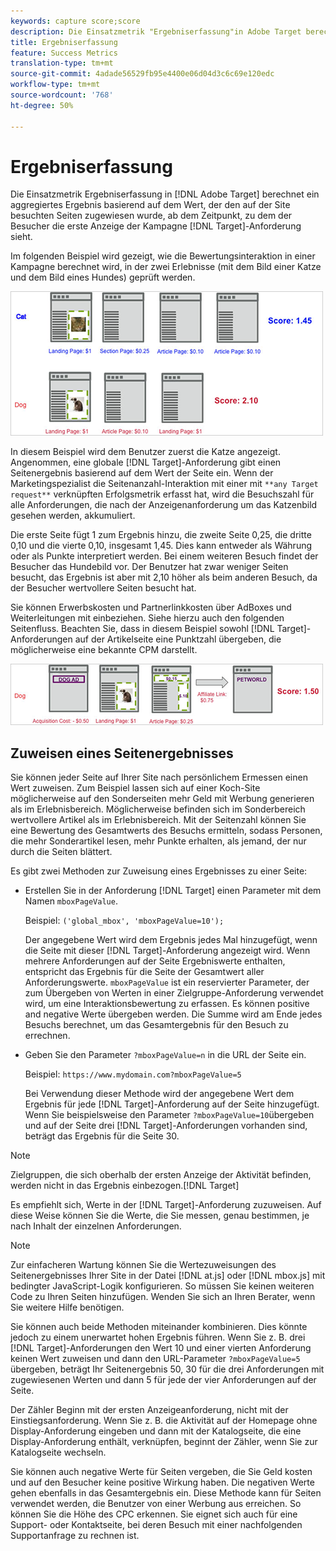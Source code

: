 ```yaml
---
keywords: capture score;score
description: Die Einsatzmetrik "Ergebniserfassung"in Adobe Target berechnet einen aggregierten Wert basierend auf dem Wert, der den auf der Site besuchten Seiten zugewiesen wird, ab dem Zeitpunkt, zu dem der Besucher die erste Anfrage zur Zielgruppe der Anzeige der Kampagne sieht.
title: Ergebniserfassung
feature: Success Metrics
translation-type: tm+mt
source-git-commit: 4adade56529fb95e4400e06d04d3c6c69e120edc
workflow-type: tm+mt
source-wordcount: '768'
ht-degree: 50%

---
```



# Ergebniserfassung

Die Einsatzmetrik Ergebniserfassung in [!DNL Adobe Target] berechnet ein aggregiertes Ergebnis basierend auf dem Wert, der den auf der Site besuchten Seiten zugewiesen wurde, ab dem Zeitpunkt, zu dem der Besucher die erste Anzeige der Kampagne [!DNL Target]-Anforderung sieht.

Im folgenden Beispiel wird gezeigt, wie die Bewertungsinteraktion in einer Kampagne berechnet wird, in der zwei Erlebnisse (mit dem Bild einer Katze und dem Bild eines Hundes) geprüft werden.

![](assets/example_score.png)

In diesem Beispiel wird dem Benutzer zuerst die Katze angezeigt. Angenommen, eine globale [!DNL Target]-Anforderung gibt einen Seitenergebnis basierend auf dem Wert der Seite ein. Wenn der Marketingspezialist die Seitenanzahl-Interaktion mit einer mit `**any Target request**` verknüpften Erfolgsmetrik erfasst hat, wird die Besuchszahl für alle Anforderungen, die nach der Anzeigenanforderung um das Katzenbild gesehen werden, akkumuliert.

Die erste Seite fügt 1 zum Ergebnis hinzu, die zweite Seite 0,25, die dritte 0,10 und die vierte 0,10, insgesamt 1,45. Dies kann entweder als Währung oder als Punkte interpretiert werden. Bei einem weiteren Besuch findet der Besucher das Hundebild vor. Der Benutzer hat zwar weniger Seiten besucht, das Ergebnis ist aber mit 2,10 höher als beim anderen Besuch, da der Besucher wertvollere Seiten besucht hat.

Sie können Erwerbskosten und Partnerlinkkosten über AdBoxes und Weiterleitungen mit einbeziehen. Siehe hierzu auch den folgenden Seitenfluss. Beachten Sie, dass in diesem Beispiel sowohl [!DNL Target]-Anforderungen auf der Artikelseite eine Punktzahl übergeben, die möglicherweise eine bekannte CPM darstellt.

![](assets/example_score2.png)

## Zuweisen eines Seitenergebnisses

Sie können jeder Seite auf Ihrer Site nach persönlichem Ermessen einen Wert zuweisen. Zum Beispiel lassen sich auf einer Koch-Site möglicherweise auf den Sonderseiten mehr Geld mit Werbung generieren als im Erlebnisbereich. Möglicherweise befinden sich im Sonderbereich wertvollere Artikel als im Erlebnisbereich. Mit der Seitenzahl können Sie eine Bewertung des Gesamtwerts des Besuchs ermitteln, sodass Personen, die mehr Sonderartikel lesen, mehr Punkte erhalten, als jemand, der nur durch die Seiten blättert.

Es gibt zwei Methoden zur Zuweisung eines Ergebnisses zu einer Seite:

* Erstellen Sie in der Anforderung [!DNL Target] einen Parameter mit dem Namen `mboxPageValue`.

   Beispiel: `('global_mbox', 'mboxPageValue=10');`

   Der angegebene Wert wird dem Ergebnis jedes Mal hinzugefügt, wenn die Seite mit dieser [!DNL Target]-Anforderung angezeigt wird. Wenn mehrere Anforderungen auf der Seite Ergebniswerte enthalten, entspricht das Ergebnis für die Seite der Gesamtwert aller Anforderungswerte. `mboxPageValue` ist ein reservierter Parameter, der zum Übergeben von Werten in einer Zielgruppe-Anforderung verwendet wird, um eine Interaktionsbewertung zu erfassen. Es können positive and negative Werte übergeben werden. Die Summe wird am Ende jedes Besuchs berechnet, um das Gesamtergebnis für den Besuch zu errechnen.

* Geben Sie den Parameter `?mboxPageValue=n` in die URL der Seite ein.

   Beispiel: `https://www.mydomain.com?mboxPageValue=5`

   Bei Verwendung dieser Methode wird der angegebene Wert dem Ergebnis für jede [!DNL Target]-Anforderung auf der Seite hinzugefügt. Wenn Sie beispielsweise den Parameter `?mboxPageValue=10`übergeben und auf der Seite drei [!DNL Target]-Anforderungen vorhanden sind, beträgt das Ergebnis für die Seite 30.

>[!NOTE]
>
>Zielgruppen, die sich oberhalb der ersten Anzeige der Aktivität befinden, werden nicht in das Ergebnis einbezogen.[!DNL Target]

Es empfiehlt sich, Werte in der [!DNL Target]-Anforderung zuzuweisen. Auf diese Weise können Sie die Werte, die Sie messen, genau bestimmen, je nach Inhalt der einzelnen Anforderungen.

>[!NOTE]
>
>Zur einfacheren Wartung können Sie die Wertezuweisungen des Seitenergebnisses Ihrer Site in der Datei [!DNL at.js] oder [!DNL mbox.js] mit bedingter JavaScript-Logik konfigurieren. So müssen Sie keinen weiteren Code zu Ihren Seiten hinzufügen. Wenden Sie sich an Ihren Berater, wenn Sie weitere Hilfe benötigen.

Sie können auch beide Methoden miteinander kombinieren. Dies könnte jedoch zu einem unerwartet hohen Ergebnis führen. Wenn Sie z. B. drei [!DNL Target]-Anforderungen den Wert 10 und einer vierten Anforderung keinen Wert zuweisen und dann den URL-Parameter `?mboxPageValue=5` übergeben, beträgt Ihr Seitenergebnis 50, 30 für die drei Anforderungen mit zugewiesenen Werten und dann 5 für jede der vier Anforderungen auf der Seite.

Der Zähler Beginn mit der ersten Anzeigeanforderung, nicht mit der Einstiegsanforderung. Wenn Sie z. B. die Aktivität auf der Homepage ohne Display-Anforderung eingeben und dann mit der Katalogseite, die eine Display-Anforderung enthält, verknüpfen, beginnt der Zähler, wenn Sie zur Katalogseite wechseln.

Sie können auch negative Werte für Seiten vergeben, die Sie Geld kosten und auf den Besucher keine positive Wirkung haben. Die negativen Werte gehen ebenfalls in das Gesamtergebnis ein. Diese Methode kann für Seiten verwendet werden, die Benutzer von einer Werbung aus erreichen. So können Sie die Höhe des CPC erkennen. Sie eignet sich auch für eine Support- oder Kontaktseite, bei deren Besuch mit einer nachfolgenden Supportanfrage zu rechnen ist.
